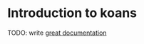 # Introduction to koans

TODO: write [great documentation](http://jacobian.org/writing/great-documentation/what-to-write/)
